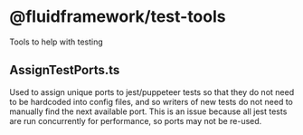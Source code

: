 # @fluidframework/test-tools

Tools to help with testing

## AssignTestPorts.ts

Used to assign unique ports to jest/puppeteer tests so that they do not need to be hardcoded into config files, and so writers of new tests do not need to manually find the next available port.  This is an issue because all jest tests are run concurrently for performance, so ports may not be re-used.
